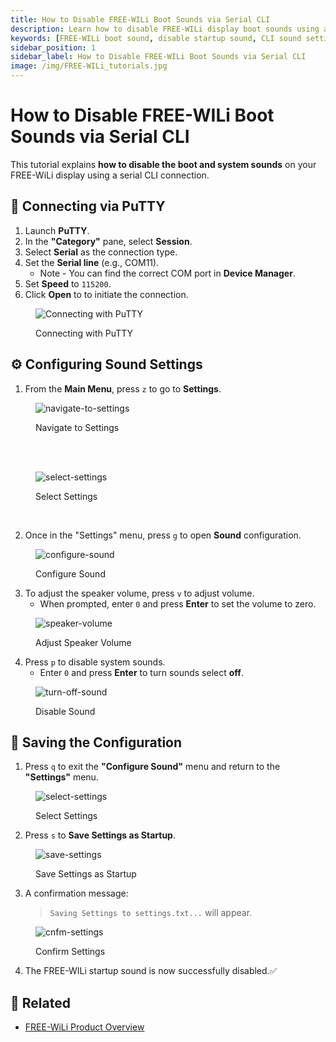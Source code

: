 ```yaml
---
title: How to Disable FREE-WILi Boot Sounds via Serial CLI
description: Learn how to disable FREE-WILi display boot sounds using a serial CLI connection. Step-by-step instructions using PuTTY to access settings and turn off system audio.
keywords: [FREE-WILi boot sound, disable startup sound, CLI sound settings, PuTTY serial connection, FREE-WILi terminal settings, turn off display sound, sound configuration FREE-WILi, mute boot audio FREE-WILi]
sidebar_position: 1
sidebar_label: How to Disable FREE-WILi Boot Sounds via Serial CLI
image: /img/FREE-WILi_tutorials.jpg
---
```


# How to Disable FREE-WILi Boot Sounds via Serial CLI

This tutorial explains **how to disable the boot and system sounds** on your FREE-WiLi display using a serial CLI connection.

## 🔌 Connecting via PuTTY

1. Launch **PuTTY**.
2. In the **"Category"** pane, select **Session**.
3. Select **Serial** as the connection type.
4. Set the **Serial line** (e.g., COM11).  
   - Note - You can find the correct COM port in **Device Manager**.
5. Set **Speed** to `115200`.
6. Click **Open** to to initiate the connection.

<div class="text--center">

<figure>

![Connecting with PuTTY](../../assets/connecting-with-putty.webp "Connecting with PuTTY")
<figcaption>Connecting with PuTTY</figcaption>
</figure>
</div>

## ⚙️ Configuring Sound Settings

1. From the **Main Menu**, press `z` to go to **Settings**.

<div class="text--center">

<figure>

![navigate-to-settings](../../assets/navigate-to-settings.webp "navigate-to-settings")
<figcaption>Navigate to Settings</figcaption>
</figure>
</div>

<br/><br/>

<div class="text--center">

<figure>

![select-settings](../../assets/select-settings.webp "select-settings")
<figcaption>Select Settings</figcaption>
</figure>
</div>

<br/>

2. Once in the "Settings" menu, press `g` to open **Sound** configuration.

<div class="text--center">

<figure>

![configure-sound](../../assets/configure-sound.webp "configure-sound")
<figcaption>Configure Sound</figcaption>
</figure>
</div>

3. To adjust the speaker volume, press `v` to adjust volume.
   - When prompted, enter `0` and press **Enter** to set the volume to zero.

<div class="text--center">

<figure>

![speaker-volume](../../assets/speaker-volume.webp "speaker-volume")
<figcaption>Adjust Speaker Volume</figcaption>
</figure>
</div>

4. Press `p` to disable system sounds.
   - Enter `0` and press **Enter** to turn sounds select **off**.

<div class="text--center">

<figure>

![turn-off-sound](../../assets/turn-off-sound.webp "turn-off-sound")
<figcaption>Disable Sound</figcaption>
</figure>
</div>


## 💾 Saving the Configuration

1. Press `q` to exit the **"Configure Sound"** menu and return to the **"Settings"** menu.

<div class="text--center">

<figure>

![select-settings](../../assets/select-settings.webp "select-settings")
<figcaption>Select Settings</figcaption>
</figure>
</div>

2. Press `s` to **Save Settings as Startup**.

<div class="text--center">

<figure>

![save-settings](../../assets/save-settings.webp "save-settings")
<figcaption>Save Settings as Startup</figcaption>
</figure>
</div>

3. A confirmation message:  
   > `Saving Settings to settings.txt...` will appear.

<div class="text--center">

<figure>

![cnfm-settings](../../assets/cnfm-settings.webp "cnfm-settings")
<figcaption>Confirm Settings</figcaption>
</figure>
</div>

4. The FREE-WILi startup sound is now successfully disabled.✅

## 📝 Related

- [FREE-WiLi Product Overview](/)
